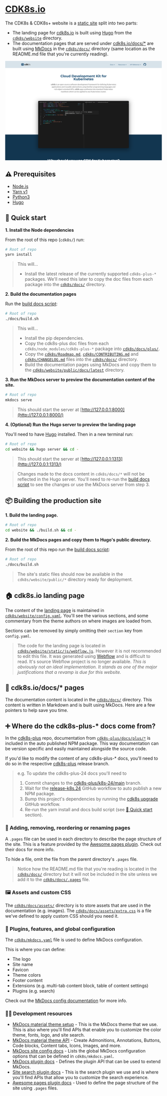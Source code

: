 # [CDK8s.io](https://cdk8s.io)

The CDK8s & CDK8s+ website is a [static site](https://gohugo.io/about/benefits/) split into two parts:

- The landing page for [cdk8s.io](https://cdk8s.io) is built using [Hugo](https://gohugo.io/) from the [`cdk8s/website`](../website/) directory.
- The documentation pages that are served under [cdk8s.io/docs/*](https://cdk8s.io/docs) are built using [MkDocs](https://www.mkdocs.org/) in the [`cdk8s/docs/`](.) directory (same location as the README.md file that you're currently reading).

<kbd>
  <img src="./landing-page-1900x1200.png" >
</kbd>

## ⚠️ Prerequisites

- [Node.js](https://nodejs.org/en/download/)
- [Yarn v1](https://classic.yarnpkg.com/en/docs/install#mac-stable)
- [Python3](https://www.python.org/downloads/)
- [Hugo](https://gohugo.io/installation/)

## :rocket: Quick start

**1. Install the Node dependencies**

From the root of this repo (`cdk8s/`) run:

```bash
# Root of repo
yarn install
```

> This will…
>
> - Install the latest release of the currently supported `cdk8s-plus-*` packages. We'll need this later to copy the doc files from each package into the [`cdk8s/docs/`](.) directory.

**2. Build the documentation pages**

Run the [build docs script](./build.sh):

```bash
# Root of repo
./docs/build.sh
```

> This will…
>
> - Install the pip dependencies.
> - Copy the cdk8s-plus doc files from each `cdk8s/node_modules/cdk8s-plus-*` package into [`cdk8s/docs/plus/`](./plus/).
> - Copy the [`cdk8s/Roadmap.md`](../ROADMAP.md), [`cdk8s/CONTRIBUTING.md`](../CONTRIBUTING.md) and [`cdk8s/CHANGELOG.md`](../CHANGELOG.md) files into the [`cdk8s/docs/`](.) directory.
> - Build the documentation pages using MkDocs and copy them to the [`cdk8s/website/public/docs/latest`](../website/public/docs/latest) directory.

**3. Run the MkDocs server to preview the documentation content of the site.**

```bash
# Root of repo
mkdocs serve
```

> This should start the server at [http://127.0.0.1:8000](http://127.0.0.1:8000/)

**4. (Optional) Run the Hugo server to preview the landing page**

You'll need to have [Hugo](https://gohugo.io/getting-started/installing/) installed. Then in a new terminal run:

```bash
# Root of repo
cd website && hugo server && cd -
```

> This should start the server at [http://127.0.0.1:1313](http://127.0.0.1:1313/)

> Changes made to the docs content in `cdk8s/docs/*` will not be reflected in the Hugo server. You'll need to re-run the [build docs script](./build.sh) to see the changes or use the MkDocs server from step 3.

## 📦 Building the production site

**1. Build the landing page.**

```bash
# Root of repo
cd website && ./build.sh && cd -
```

**2. Build the MkDocs pages and copy them to Hugo's public directory.**

From the root of this repo run the [build docs script](./docs/build.sh):

```bash
# Root of repo
./docs/build.sh
```

> The site's static files should now be available in the `cdk8s/website/public/*` directory ready for deployment.

## :house: cdk8s.io landing page

The content of the [landing page](https://cdk8s.io/) is maintained in [`cdk8s/website/config.yaml`](../website/config.yaml). You'll see the various sections, and some commentary from the theme authors on where images are loaded from.

Sections can be removed by simply omitting their `section` key from `config.yaml`.

> The code for the landing page is located in [`cdk8s/website/static/js/webflow.js`](../website/static/js/webflow.js). However it is not recommended to edit this file. It was generated using [Webflow](https://webflow.com/) and is difficult to read. It's source Webflow project is no longer available. _This is obviously not an ideal implementation. It stands as one of the major justifications that a revamp is due for this website._

## 📖 cdk8s.io/docs/* pages

The documentation content is located in the [`cdk8s/docs/`](.) directory. This content is written in Markdown and is built using MkDocs. Here are a few pointers to help save you time.

## :heavy_plus_sign: Where do the cdk8s-plus-* docs come from?

In the [cdk8s-plus](https://github.com/cdk8s-team/cdk8s-plus) repo, documentation from [`cdk8s-plus/docs/plus/*`](https://github.com/cdk8s-team/cdk8s-plus/tree/k8s-25/main/docs/plus) is included in the auto published NPM package. This way documentation can be version specific and easily maintained alongside the source code.

If you'd like to modify the content of any cdk8s-plus-* docs, you'll need to do so in the respective [cdk8s-plus](https://github.com/cdk8s-team/cdk8s-plus) release branch.

> e.g. To update the cdk8s-plus-24 docs you'll need to
> 1. Commit changes to the [cdk8s-plus/k8s-24/main](https://github.com/cdk8s-team/cdk8s-plus/tree/k8s-24/main/docs/plus) branch.
> 2. Wait for the [release-k8s.24](https://github.com/cdk8s-team/cdk8s-plus/actions/workflows/release-k8s.24.yml) GitHub workflow to auto publish a new NPM package.
> 3. Bump this project's dependencies by running the [cdk8s upgrade](https://github.com/cdk8s-team/cdk8s/actions/workflows/upgrade.yml) GitHub workflow.
> 4. Re-run the yarn install and docs build script (see [:rocket: Quick start](#:rocket:-quick-start) section).

### 📄 Adding, removing, reordering or renaming pages

A `.pages` file can be used in each directory to describe the page structure of the site. This is a feature provided by the [Awesome pages plugin](https://henrywhitaker3.github.io/mkdocs-material-dark-theme/plugins/awesome-pages/). Check out their docs for more info.

To hide a file, omit the file from the parent directory's `.pages` file.

> Notice how the README.md file that you're reading is located in the [`cdk8s/docs/`](.) directory but it will not be included in the site unless we add it to the [`cdk8s/docs/.pages`](./.pages) file.

### 🖼️ Assets and custom CSS

The [`cdk8s/docs/assets/`](./assets/) directory is to store assets that are used in the documentation (e.g. images). The [`cdk8s/docs/assets/extra.css`](./assets/extra.css) is a file we've defined to apply custom CSS should you need it.

### 🔌 Plugins, features, and global configuration

The [`cdk8s/mkdocs.yaml`](../mkdocs.yml) file is used to define MkDocs configuration.

This is where you can define:
- The logo
- Site name
- Favicon
- Theme colors
- Footer content
- Extensions (e.g. multi-tab content block, table of content settings)
- Plugins (e.g. search)

Check out the [MkDocs config documentation](https://www.mkdocs.org/user-guide/configuration/) for more info.

### 👨‍💻 Development resources

- [MkDocs material theme setup](https://squidfunk.github.io/mkdocs-material/setup/changing-the-colors/) - This is the MkDocs theme that we use. This is also where you'll find APIs that enable you to customize the color theme, fonts, logo, and site search.
- [MkDocs material theme API](https://squidfunk.github.io/mkdocs-material/reference/) - Create Admonitions, Annotations, Buttons, Code blocks, Content tabs, Icons, Images, and more.
- [MkDocs site config docs](https://www.mkdocs.org/user-guide/configuration/) - Lists the global MkDocs configuration options that can be defined in `cdk8s/mkdocs.yaml`.
- [MkDocs plugin docs](https://www.mkdocs.org/dev-guide/plugins/) - Defines the plugin API that can be used to extend MkDocs.
- [Site search plugin docs](https://henrywhitaker3.github.io/mkdocs-material-dark-theme/plugins/search/) - This is the search plugin we use and is where you'll find APIs that allow you to customize the search experience.
- [Awesome pages plugin docs](https://henrywhitaker3.github.io/mkdocs-material-dark-theme/plugins/awesome-pages/) - Used to define the page structure of the site using `.pages` files.
